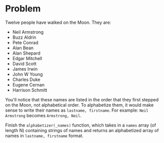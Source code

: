 # Problem
Twelve people have walked on the Moon. They are:

- Neil Armstrong
- Buzz Aldrin
- Pete Conrad
- Alan Bean
- Alan Shepard
- Edgar Mitchell
- David Scott
- James Irwin
- John W Young
- Charles Duke
- Eugene Cernan
- Harrison Schmitt

You'll notice that these names are listed in the order that they first stepped on the Moon, not alphabetical order. To alphabetize them, it would make sense to write their names as ```lastname, firstname```. For example: ```Neil Armstrong``` becomes ```Armstrong, Neil```.

Finish the ```alphabetizer(_names)``` function, which takes in a ```names``` array (of length N) containing strings of names and returns an alphabetized array of names in ```lastname, firstname``` format.
